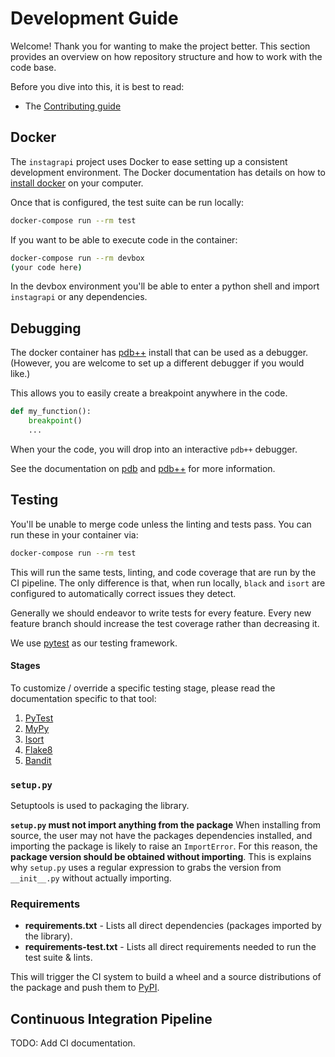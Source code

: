 # Development Guide

Welcome! Thank you for wanting to make the project better. This section provides an overview on how repository structure
and how to work with the code base.

Before you dive into this, it is best to read:

* The [Contributing guide](development-guide.md)

## Docker

The `instagrapi` project uses Docker to ease setting up a consistent development environment. The Docker documentation
has
details on how to [install docker][install-docker] on your computer.

Once that is configured, the test suite can be run locally:

```bash
docker-compose run --rm test
```

If you want to be able to execute code in the container:

```bash
docker-compose run --rm devbox
(your code here)
```

In the devbox environment you'll be able to enter a python shell and import `instagrapi` or any dependencies.

## Debugging

The docker container has [pdb++][pdbpp-home] install that can be used as a debugger. (However, you are welcome to set up
a different debugger if you would like.)

This allows you to easily create a breakpoint anywhere in the code.

```python
def my_function():
    breakpoint()
    ...
```

When your the code, you will drop into an interactive `pdb++` debugger.

See the documentation on [pdb][pdb-docs] and [pdb++][pdbpp-docs] for more information.

## Testing

You'll be unable to merge code unless the linting and tests pass. You can run these in your container via:

```bash
docker-compose run --rm test
```

This will run the same tests, linting, and code coverage that are run by the CI pipeline. The only difference is that,
when run locally, `black` and `isort` are configured to automatically correct issues they detect.

Generally we should endeavor to write tests for every feature. Every new feature branch should increase the test
coverage rather than decreasing it.

We use [pytest][pytest-docs] as our testing framework.

#### Stages

To customize / override a specific testing stage, please read the documentation specific to that tool:

1. [PyTest][pytest-docs]
2. [MyPy][mypy-docs]
3. [Isort][isort-docs]
4. [Flake8][flake8-docs]
5. [Bandit][bandit-docs]

### `setup.py`

Setuptools is used to packaging the library.

**`setup.py` must not import anything from the package** When installing from source, the user may not have the
packages dependencies installed, and importing the package is likely to raise an `ImportError`. For this reason, the
**package version should be obtained without importing**. This is explains why `setup.py` uses a regular expression to
grabs the version from `__init__.py` without actually importing.

### Requirements

* **requirements.txt** - Lists all direct dependencies (packages imported by the library).
* **requirements-test.txt** - Lists all direct requirements needed to run the test suite & lints.

This will trigger the CI system to build a wheel and a source distributions of the package and push them to
[PyPI][pypi].

## Continuous Integration Pipeline

TODO: Add CI documentation.

[install-docker]: https://docs.docker.com/install/

[pdbpp-home]: https://github.com/pdbpp/pdbpp

[pdb-docs]: https://docs.python.org/3/library/pdb.html

[pdbpp-docs]: https://github.com/pdbpp/pdbpp#usage

[pytest-docs]: https://docs.pytest.org/en/latest/

[mypy-docs]: https://mypy.readthedocs.io/en/stable/

[isort-docs]: https://pycqa.github.io/isort/

[flake8-docs]: http://flake8.pycqa.org/en/stable/

[bandit-docs]: https://bandit.readthedocs.io/en/stable/

[sem-ver]: https://semver.org/

[pypi]: https://pypi.org/project/gbq/